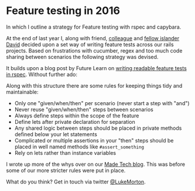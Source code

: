 # Feature testing in 2016

In which I outline a strategy for Feature testing with rspec and capybara.

At the end of last year I, along with friend, [colleague](https://www.madetech.com) and [fellow islander](http://theisland.io)
[David](http://twitter.com/davidwinter) decided upon a set way of writing
feature tests across our rails projects. Based on frustrations with cucumber,
regex and too much code sharing between scenarios the following strategy was
devised.

It builds upon a blog post by Future Learn on
[writing readable feature tests in rspec](https://about.futurelearn.com/blog/how-we-write-readable-feature-tests-with-rspec/). Without further ado:

<script src="https://gist.github.com/drpheltright/6f56ef24dea0516803be.js"></script>

Along with this structure there are some rules for keeping things tidy and
maintainable:

 - Only one "given/when/then" per scenario (never start a step with "and")
 - Never reuse "given/when/then" steps between scenarios
 - Always define steps within the scope of the feature
 - Define lets after private declaration for separation
 - Any shared logic between steps should be placed in private methods defined
   below your let statements
 - Complicated or multiple assertions in your "then" steps should be placed
   in well named methods like `#assert_something`
 - Rely on lets rather than instance variables

I wrote up more of the whys over on our
[Made Tech blog](https://www.madetech.com/blog/feature-testing-with-rspec). This
was before some of our more stricter rules were put in place.

What do you think? Get in touch via twitter
[@LukeMorton](https://twitter.com/LukeMorton).
